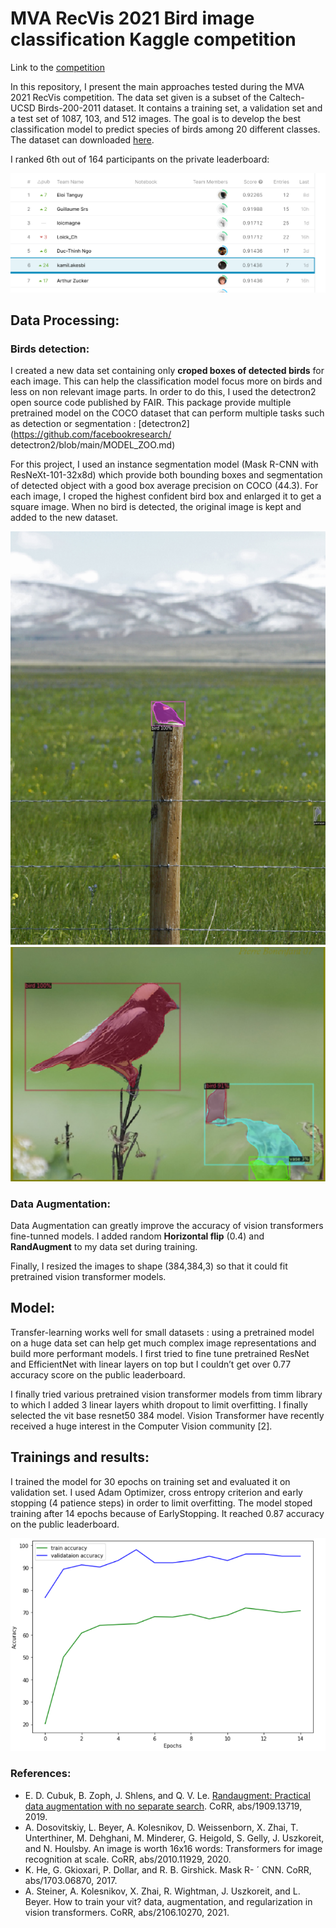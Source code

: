 
# MVA RecVis 2021 Bird image classification Kaggle competition

Link to the [competition](https://www.kaggle.com/competitions/mva-recvis-2021/leaderboard)

In this repository, I present the main approaches tested during the MVA 2021 RecVis competition. The data set given
is a subset of the Caltech-UCSD Birds-200-2011 dataset.
It contains a training set, a validation set and a test set of
1087, 103, and 512 images. The goal is to develop the best
classification model to predict species of birds among 20
different classes. The dataset can downloaded [here](https://www.kaggle.com/competitions/mva-recvis-2021/data). 

I ranked 6th out of 164 participants on the private leaderboard: 

![Ranking](images/compet_result.png)


## Data Processing: 

### Birds detection: 

I created a new data set containing only **croped boxes of
detected birds** for each image. This can help the classification model focus more on birds and less on non relevant
image parts. In order to do this, I used the detectron2
open source code published by FAIR. This package provide
multiple pretrained model on the COCO dataset that can
perform multiple tasks such as detection or segmentation
: [detectron2](https://github.com/facebookresearch/
detectron2/blob/main/MODEL_ZOO.md)

For this project, I used an instance segmentation model
(Mask R-CNN with ResNeXt-101-32x8d) which
provide both bounding boxes and segmentation of detected
object with a good box average precision on COCO (44.3).
For each image, I croped the highest confident bird box and
enlarged it to get a square image. When no bird is detected,
the original image is kept and added to the new dataset.

![Bounding box1](images/bird_crop_example.png)
![Bounding box2](images/crop_birds.png)

### Data Augmentation: 

Data Augmentation can greatly improve the accuracy of
vision transformers fine-tunned models.
I added random **Horizontal flip** (0.4) and **RandAugment** to my data set during training. 

Finally, I resized the images to shape (384,384,3) so
that it could fit pretrained vision transformer models. 

## Model: 

Transfer-learning works well for small datasets : using
a pretrained model on a huge data set can help get much
complex image representations and build more performant
models. I first tried to fine tune pretrained ResNet and
EfficientNet with linear layers on top but I couldn’t get
over 0.77 accuracy score on the public leaderboard.

I finally tried various pretrained vision transformer
models from timm library to which I
added 3 linear layers whith dropout to limit overfitting. I
finally selected the vit base resnet50 384 model. Vision
Transformer have recently received a huge interest in the
Computer Vision community [2].


## Trainings and results: 

I trained the model for 30 epochs on training set and evaluated it on validation set. I used Adam Optimizer, cross
entropy criterion and early stopping (4 patience steps) in
order to limit overfitting. The model stoped training after
14 epochs because of EarlyStopping. It reached 0.87 accuracy on the public leaderboard.

![accuracy](images/vit_accuracy_evolution.png)


### References: 

-  E. D. Cubuk, B. Zoph, J. Shlens, and Q. V. Le. [Randaugment:
Practical data augmentation with no separate search](https://arxiv.org/abs/1909.13719). CoRR,
abs/1909.13719, 2019. 
-  A. Dosovitskiy, L. Beyer, A. Kolesnikov, D. Weissenborn,
X. Zhai, T. Unterthiner, M. Dehghani, M. Minderer,
G. Heigold, S. Gelly, J. Uszkoreit, and N. Houlsby. An image
is worth 16x16 words: Transformers for image recognition at
scale. CoRR, abs/2010.11929, 2020.
- K. He, G. Gkioxari, P. Dollar, and R. B. Girshick. Mask R- ´
CNN. CoRR, abs/1703.06870, 2017.
- A. Steiner, A. Kolesnikov, X. Zhai, R. Wightman, J. Uszkoreit, and L. Beyer. How to train your vit? data, augmentation, and regularization in vision transformers. CoRR,
abs/2106.10270, 2021.